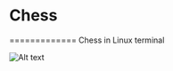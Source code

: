 # Chess
=============
Chess in Linux terminal

![Alt text](https://github.com/VictorAceChen/chess/blob/master/Sample.png "Optional title")
